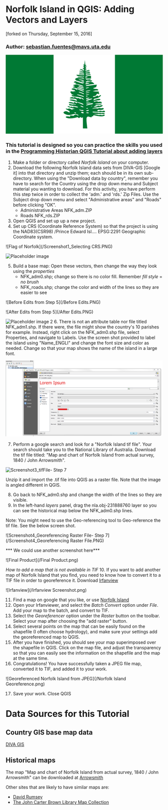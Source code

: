 # Norfolk Island in QGIS: Adding Vectors and Layers
[forked on Thursday, September 15, 2016]
### Author: sebastian.fuentes@mavs.uta.edu
![Flag of Norfolk](/Flag_of_Norfolk_Island.svg.png)
### This tutorial is designed so you can practice the skills you used in the [Programming Historian QGIS Tutorial about adding layers](http://programminghistorian.org/lessons/qgis-layers "Links to Programming Historian")
1.	Make a folder or directory called *Norfolk Island* on your computer.
2.	Download the following Norfolk Island data sets from DIVA-GIS [Google it] into that directory and unzip them; each should be in its own sub-directory.  When using the "Download data by country", remember you have to search for the Country using the drop down menu and Subject material you wanting to download.  For this activity, you have perform this step twice in order to collect the 'adm.' and 'rds.' Zip Files.  Use the Subject drop down menu and select "Administrative areas" and "Roads" before clicking "OK".
    -	Administrative Areas NFK_adm.ZIP
    -	Roads NFK_rds.ZIP
3. 	Open QGIS and set up up a new project.
4.	Set up CRS (Coordinate Reference System) so that the project is using the NAD83(CSR98) /Prince Edward Isl.... EPSG:2291 Geographic Coordinate system.

![Flag of Norfolk](/Screenshot1_Selecting CRS.PNG)

![Placeholder image](/Norfolk-Island-Pines.jpg)

5.	Build a base map: Open these vectors, then change the way they look using the *properties*
    - NFK_adm0.shp; change so there is no color fill. Remember *fill style* = *no brush*
    - NFK_roads.shp; change the color and width of the lines so they are easier to see

![Before Edits from Step 5](/Before Edits.PNG)

![After Edits from Step 5](/After Edits.PNG)

![Placeholder image 2](/Barbados_map.jpg)
6.	There is not an attribute table nor file titled NFK_adm1.shp. If there were, the file might show the country's 10 parishes for example. Instead, right click on the NFK_adm0.shp file, select Properties, and navigate to Labels.  Use the screen shot provided to label the island using "Name_ENGLI" and change the font size and color as needed. Change so that your map shows the name of the island in a large font.

![Screenshot2_Labeling - Step 6](/Screenshot2_Labeling.PNG)

7.	Perform a google search and look for a "Norfolk Island tif file".  Your search should take you to the National Library of Australia.  Download the tif file titled: "Map and chart of Norfolk Island from actual survey, 1840 / John Arrowsmith".

![Screenshot3_tifFile- Step 7](/Screenshot2_tifFile.PNG)

Unzip it and import the .tif file into QGIS as a raster file. Note that the image is angled different in QGIS.

8.	Go back to NFK_adm0.shp and change the width of the lines so they are visible.
9.	In the left-hand *layers* panel, drag the nla.obj-231888760 layer so you can see the historical map below the NFK_adm0.shp lines.

Note: You might need to use the Geo-referencing tool to Geo-reference the tif file.  See the below screen shot.

![Screenshot4_Georeferencing Raster File- Step 7](/Screenshot4_Georeferencing Raster File.PNG)

*** We could use another screenshot here***

![Final Product](/Final Product.png)

*How to add a map that is not available in TIF*
10. If you want to add another map of Norfolk Island that you find, you need to know how to convert it to a TIF file in order to georeference it. Download [Irfanview](http://www.irfanview.com/)

![Irfanview](/Irfanview Screenshot.png)

11. Find a map on google that you like, or use [Norfolk Island](https://www.google.com/search?q=norfolk+island+map&biw=1920&bih=910&tbm=isch&tbo=u&source=univ&sa=X&sqi=2&ved=0ahUKEwictaCsy7XPAhXJVh4KHRC0AHUQsAQIKg#imgrc=uNrWNc_GWuP6yM%3A)
12. Open your Irfanviewer, and select the *Batch Convert* option under *File*. Add your map to the batch, and convert to TIF.
13. Select the *Georeferencer* option under the *Raster* button on the toolbar. Select your map after choosing the "add raster" button.
14. Select several points on the map that can be easily found on the shapefile (I often choose hydrology), and make sure your settings add the georeferenced map to QGIS.
15. After you have finished, you should see your map superimposed over the shapefile in QGIS. Click on the map file, and adjust the transparency so that you can easily see the information on the shapefile and the map at the same time.
16. Congratulations! You have successfully taken a JPEG file map, converted it to TIF, and added it to your work.

![Georeferenced Norfolk Island from JPEG](/Norfolk Island Georeference.png)

17.	Save your work. Close QGIS

# Data Sources for this Tutorial
## Country GIS base map data
[DIVA GIS](http://www.diva-gis.org/gdata)

## Historical maps
The map "Map and chart of Norfolk Island from actual survey, 1840 / John Arrowsmith" can be downloaded at [Arrowsmith](http://nla.gov.au/nla.obj-231888760/view)

Other sites that are likely to have similar maps are:
* [David Rumsey](http://DavidRumsey.com)
* [The John Carter Brown Library Map Collection](https://www.brown.edu/academics/libraries/john-carter-brown/jcb-online/image-collections/map-collection)
